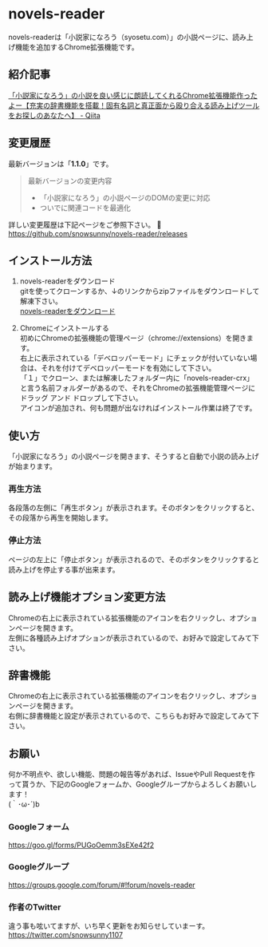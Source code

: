 # novels-reader
novels-readerは「小説家になろう（syosetu.com）」の小説ページに、読み上げ機能を追加するChrome拡張機能です。

## 紹介記事 
[「小説家になろう」の小説を良い感じに朗読してくれるChrome拡張機能作ったよー【充実の辞書機能を搭載！固有名詞と真正面から殴り合える読み上げツールをお探しのあなたへ】 - Qiita](https://qiita.com/snowsunny/items/233f6e2f875d8574e33d)

## 変更履歴
最新バージョンは「__1.1.0__」です。  
> 最新バージョンの変更内容
> - 「小説家になろう」の小説ページのDOMの変更に対応
> - ついでに関連コードを最適化

詳しい変更履歴は下記ページをご参照下さい。 :pray:  
https://github.com/snowsunny/novels-reader/releases

## インストール方法
1. novels-readerをダウンロード<br>
gitを使ってクローンするか、↓のリンクからzipファイルをダウンロードして解凍下さい。<br>
[novels-readerをダウンロード](https://github.com/snowsunny/novels-reader/archive/master.zip)

2. Chromeにインストールする<br>
初めにChromeの拡張機能の管理ページ（chrome://extensions）を開きます。<br>
右上に表示されている「デベロッパーモード」にチェックが付いていない場合は、それを付けてデベロッパーモードを有効にして下さい。<br>
「１」でクローン、または解凍したフォルダー内に「novels-reader-crx」と言う名前フォルダーがあるので、それをChromeの拡張機能管理ページにドラッグ アンド ドロップして下さい。<br>
アイコンが追加され、何も問題が出なければインストール作業は終了です。

## 使い方
「小説家になろう」の小説ページを開きます、そうすると自動で小説の読み上げが始まります。

### 再生方法
各段落の左側に「再生ボタン」が表示されます。そのボタンをクリックすると、その段落から再生を開始します。

### 停止方法
ページの左上に「停止ボタン」が表示されるので、そのボタンをクリックすると読み上げを停止する事が出来ます。

## 読み上げ機能オプション変更方法
Chromeの右上に表示されている拡張機能のアイコンを右クリックし、オプションページを開きます。<br>
左側に各種読み上げオプションが表示されているので、お好みで設定してみて下さい。

## 辞書機能
Chromeの右上に表示されている拡張機能のアイコンを右クリックし、オプションページを開きます。<br>
右側に辞書機能と設定が表示されているので、こちらもお好みで設定してみて下さい。

## お願い
何か不明点や、欲しい機能、問題の報告等があれば、IssueやPull Requestを作って貰うか、下記のGoogleフォームか、Googleグループからよろしくお願いします！<br>
(｀･ω･´)b<br>

### Googleフォーム
https://goo.gl/forms/PUGoOemm3sEXe42f2<br>

### Googleグループ
https://groups.google.com/forum/#!forum/novels-reader

### 作者のTwitter
違う事も呟いてますが、いち早く更新をお知らせしていまーす。  
https://twitter.com/snowsunny1107
